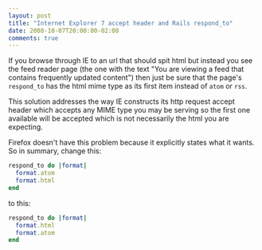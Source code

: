 ```yaml
---
layout: post
title: "Internet Explorer 7 accept header and Rails respond_to"
date: 2008-10-07T20:00:00-02:00
comments: true
---
```

If you browse through IE to an url that should spit html but instead you see the feed reader page (the one with the text "You are viewing a feed that contains frequently updated content") then just be sure that the page's `respond_to` has the html mime type as its first item instead of `atom` or `rss`.

This solution addresses the way IE constructs its http request accept header which accepts any MIME type you may be serving so the first one available will be accepted which is not necessarily the html you are expecting.

Firefox doesn't have this problem because it explicitly states what it wants.
So in summary, change this:

```ruby
respond_to do |format|
  format.atom
  format.html
end
```

to this:

```ruby
respond_to do |format|
  format.html
  format.atom
end
```
